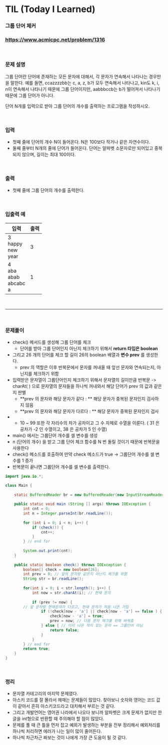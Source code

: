 # TIL (Today I Learned)

### 그룹 단어 체커

###  https://www.acmicpc.net/problem/1316

<br>

### 문제 설명

그룹 단어란 단어에 존재하는 모든 문자에 대해서, 각 문자가 연속해서 나타나는 경우만을 말한다. 예를 들면, ccazzzzbb는 c, a, z, b가 모두 연속해서 나타나고, kin도 k, i, n이 연속해서 나타나기 때문에 그룹 단어이지만, aabbbccb는 b가 떨어져서 나타나기 때문에 그룹 단어가 아니다.

단어 N개를 입력으로 받아 그룹 단어의 개수를 출력하는 프로그램을 작성하시오.

<!--more-->

<br>

### 입력

- 첫째 줄에 단어의 개수 N이 들어온다. N은 100보다 작거나 같은 자연수이다. 
- 둘째 줄부터 N개의 줄에 단어가 들어온다. 단어는 알파벳 소문자로만 되어있고 중복되지 않으며, 길이는 최대 100이다.

<br>

### 출력

- 첫째 줄에 그룹 단어의 개수를 출력한다.

<br>

### 입출력 예

| 입력                               | **출력** |
| ---------------------------------- | -------- |
| 3 <br>happy<br/>new<br/>year       | 3        |
| 4<br/>aba<br/>abab<br/>abcabc<br>a | 1        |

<br>

---------------



<br>



### 문제풀이

- check() 메서드를 생성해 그룹 단어를 체크
  - 단어를 받아 그룹 단어인지 아닌지 체크하기 위해서 **return 타입은 boolean**
- 그리고 26 개의 단어를 체크 할 길이 26의 boolean 배열과 **변수 prev** 를 생성한다.
  - prev 의 역할은 이후 반복문에서 문자를 꺼내올 때 앞선 문자와 연속되는지, 아닌지를 체크하기 위함 
- 입력받은 문자열이 그룹단어인지 체크하기 위해서 문자열의 길이만큼 반복문 -> charAt( ) 으로 문자열의 문자들을 하나씩 꺼내와서 해당 단어가 prev 의 값과 같은지 판별
  - **prev 의 문자와 해당 문자가 같다 : ** 해당 문자가 중복된 문자인지 검사하지 않음 
  - **prev 의 문자와 해당 문자가 다르다 : ** 해당 문자가 중복된 문자인지 검사
- - 10 ~ 99 또한 각 자리수의 차가 공차이고 그 수 자체로 수열을 이룬다. ( 31 은 공차가 -2 인 수열이고, 38 은 공차가 5 인 수열)
- main() 에서는 그룹단어 개수를 셀 변수를 생성
- n (단어의 개수) 을 받고 그룹 단어 체크 함수를 N 번 돌릴 것이기 때문에 반복문을 사용한다
- check() 메소드를 호출하여 만약 check 메소드가 true -> 그룹단어 개수를 셀 변수를 1 증가
- 반복문이 끝나면 그룹단어 개수를 셀 변수를 출력한다.

```java
import java.io.*;

class Main {
    
    static BufferedReader br = new BufferedReader(new InputStreamReader(System.in));
    
    public static void main (String [] args) throws IOException {
        int cnt = 0;
		int n = Integer.parseInt(br.readLine());
 
		for (int i = 0; i < n; i++) {
			if (check()) {
				cnt++;
			}
		} // end for 
        
		System.out.print(cnt);
    }
    
    public static boolean check() throws IOException {
        boolean[] check = new boolean[26];
        int prev = 0; // 앞의 문자랑 같은지 아닌지 체크를 위함 
    	String str = br.readLine();
        
        for(int i = 0; i < str.length(); i++) {
            int now = str.charAt(i); // 현재 문자 
            
			if (prev != now) {
        // 앞 문자랑 현재문자가 다르고, 현재 문자가 처음 나온 거임 
				if (!check[now - 'a'] || check[now - 'a'] == false ) { 
                    check[now - 'a'] = true;
                    prev = now; // 다음 문자 체크를 위해 바꿔줌 
                } else { // 이미 나온 적이 있는 문자 == 그룹단어 아님 
                    return false;
                }
            }
        } // end for 
        return true;
    }
}
```

<br>

### 정리

- 문자열 카테고리의 마지막 문제였다.
- 아스키 코드를 잘 몰라서 헤매는 문제들이 많았다. 찾아보니 숫자와 영어는 코드 값이 같아서 흔히 아스키코드라고 대치해서 부르는 것 같다.
- 그리고 개발언어는 영어권 나라에서 나오다 보니까 알파벳은 크게 문제가 없지만 한글을 int형으로 반환할 때 주의해야 할 점이 많았다.
- 문제를 풀 때 큰 틀을 먼저 잡고 예외가 발생하는 부분을 전부 정리해서 예외처리를 하나씩 처리하면 에러가 나는 일이 많이 줄어든다.
- 하나씩 차근차근 짜보는 것이 나에게 가장 큰 도움이 될 것 같다.

